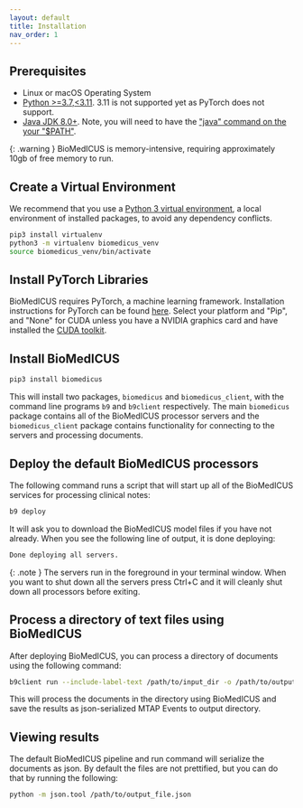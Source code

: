 ```yaml
---
layout: default
title: Installation
nav_order: 1
---
```


## Prerequisites

- Linux or macOS Operating System
- [Python >=3.7,<3.11](https://www.python.org/). 3.11 is not supported yet as PyTorch does not support.
- [Java JDK 8.0+](https://adoptium.net). Note, you will need to have the ["java" command on the your "$PATH"](https://www.java.com/en/download/help/path.xml).

{: .warning }
BioMedICUS is memory-intensive, requiring approximately 10gb of free memory to run.

## Create a Virtual Environment

We recommend that you use a [Python 3 virtual environment](https://docs.python-guide.org/dev/virtualenvs/#lower-level-virtualenv), a local environment of installed packages, to avoid any dependency conflicts.

```bash
pip3 install virtualenv
python3 -m virtualenv biomedicus_venv
source biomedicus_venv/bin/activate
```

## Install PyTorch Libraries

BioMedICUS requires PyTorch, a machine learning framework. Installation instructions for PyTorch can be found [here](https://pytorch.org/get-started/locally/). Select your platform and "Pip", and "None" for CUDA unless you have a NVIDIA graphics card and have installed the [CUDA toolkit](https://developer.nvidia.com/cuda-downloads).

## Install BioMedICUS

```bash
pip3 install biomedicus
```

This will install two packages, ``biomedicus`` and ``biomedicus_client``, with the command line programs ``b9`` and ``b9client`` respectively. The main ``biomedicus`` package contains all of the BioMedICUS processor servers and the ``biomedicus_client`` package contains functionality for connecting to the servers and processing documents.

## Deploy the default BioMedICUS processors

The following command runs a script that will start up all of the BioMedICUS services for processing clinical notes:

```bash
b9 deploy
```

It will ask you to download the BioMedICUS model files if you have not already. When you see the following line of output, it is done deploying:

```bash
Done deploying all servers.
```

{: .note }
The servers run in the foreground in your terminal window. When you want to shut down all the servers press Ctrl+C and it will cleanly shut down all processors before exiting.

## Process a directory of text files using BioMedICUS

After deploying BioMedICUS, you can process a directory of documents using the following command:

```bash
b9client run --include-label-text /path/to/input_dir -o /path/to/output_dir
```

This will process the documents in the directory using BioMedICUS and save the results as json-serialized MTAP Events to output directory.

## Viewing results

The default BioMedICUS pipeline and run command will serialize the documents as json. By default the files are not prettified, but you can do that by running the following:

```bash
python -m json.tool /path/to/output_file.json
```
